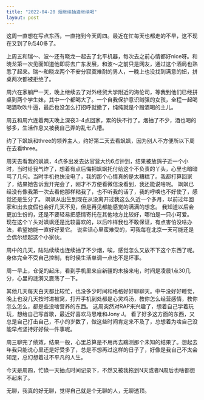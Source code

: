 ```yaml
---
title: "2022-04-20 烟继续抽酒继续喝"
layout: post
---
```


这周一直想在写点东西，一直拖到今天周四。最近在忙每天也都走的不早，这不现在又到了9点40多了。

上周五和瑞～、波～还有晓龙一起去了北平机器，每次去之前心情都好nice呀。和晓龙第一次见面知道他即将去广东发展，和波～之前只是网友，通过这个酒局也熟悉了起来。瑞～和晓龙两个不安分寂寞难耐的男人，一晚上也没找到满意的妞，拼桌两次都被拒绝了。

周六在家躺尸一天，晚上继续去了对外经贸大学附近的海伦司，等我到他们已经拼桌到两个学生妹，其中一个都喝大了。一个自我保护意识贼强的女孩，全程一起喝喝酒吹吹牛逼，最后也没怎么打招呼就撤了，纯纯就是个蹭酒喝的主儿。

周五和周六连着两天晚上深夜3-4点回家，累的快不行了。烟抽了不少，酒也喝的够多，生活作息又被我自己弄的乱七八槽。

约了下飒飒和three的领养主人，约好第二天去看飒飒，因为别人不方便所以下周在去看three。

周天去看我的飒飒，4点多出发去达官营大约6点钟到，结果被放鸽子近一个小时，当时给我气炸了，想着有点后悔把飒飒托付给这个不负责的丫头，心里也暗暗骂了几句。当时手机也快没电了，我的那个心情真的是太糟糕了。我都打算回家了，结果她告诉我开完会了，刚才不方便看微信没看到，我还能说啥呢。
飒飒已经没有像我第一次去看他那样粘我了，也不听我的话了，我的呼唤也不好使了，感觉还是生分了。
飒飒从出生到现在从没离开过我这么久近一个多月，以前过年回家和出去度假也会好几天不见，但是再见都能感觉的满满的想念。
我知道以后会更加生份的，还是不要轻易把感情寄托在其他地方比较好，哪怕是一只小可爱。
现在这个丫头对飒飒还是比较喜欢的，以后咋样我也不敢保证，有点害怕没啥办法，希望她能一直好好爱它。
说实话心里蛮难受的，可我每在北京一天可能还是会偶尔想起这个小家伙。

周中的几天，陆陆续续也连续抽了不少烟，唉，感觉怎么又放不下这个东西了呢。身体完全不受自己控制，有时侯生活单调一点也不是坏事。

周一早上，仓促的起床，看到手机里来自新疆的未接来电，时间是凌晨1点30几分，心里的涟漪又震荡了一下。

其他几天每天白天都比较忙，也没多少时间和格格好好聊聊天。中午没好好睡觉，晚上也没几天按时进被窝，打开手机到处都是心灵鸡汤，教你怎么经营感情，教你怎么怎么，都是些没啥营养的东西。
这周突然对RAP来兴趣了，想着自己学着玩玩，想给自己写首歌，最近好喜欢马思唯和Jony J。
看了好多这方面的东西，又总是自己打击自己，不小的岁数了，做这些时间肯定来不及了，总想着为啥自己没能早点坚持好好做一件事呢。

周三聊完了绩效，结果一般，心里总算是不用再去踹测那个未知的结果了。想起去年我只能说心里还是好受多了，总是不想再过这样的日子了，好像是我自己不太会知足，总幻想着过不平凡的人生。

今天是周四，忙碌一天抽点时间记录下，不然又被我拖到N天或者N周后也啥都想不起来了。

无聊，我真的好无聊，觉得自己就是个无聊的人，无聊透顶。
